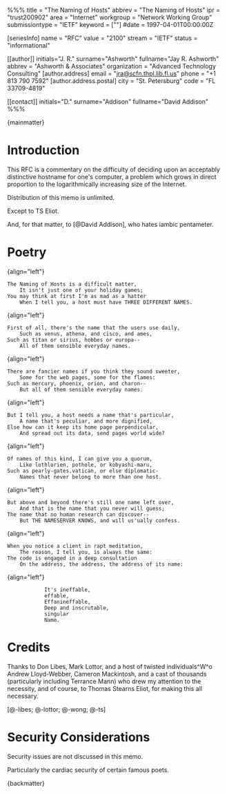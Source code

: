 %%%
title = "The Naming of Hosts"
abbrev = "The Naming of Hosts"
ipr = "trust200902"
area = "Internet"
workgroup = "Network Working Group"
submissiontype = "IETF"
keyword = [""]
#date = 1997-04-01T00:00:00Z

[seriesInfo]
name = "RFC"
value = "2100"
stream = "IETF"
status = "informational"

[[author]]
initials="J. R."
surname="Ashworth"
fullname="Jay R. Ashworth"
abbrev = "Ashworth & Associates"
organization = "Advanced Technology Consulting"
  [author.address]
  email = "jra@scfn.thpl.lib.fl.us"
  phone = "+1 813 790 7592"
  [author.address.postal]
  city = "St. Petersburg"
  code = "FL 33709-4819"

[[contact]]
initials="D."
surname="Addison"
fullname="David Addison"
%%%

{mainmatter}

# Introduction

This RFC is a commentary on the difficulty of deciding upon an acceptably
distinctive hostname for one's computer, a problem which grows in direct
proportion to the logarithmically increasing size of the Internet.

Distribution of this memo is unlimited.

Except to TS Eliot.

And, for that matter, to [@David Addison], who hates iambic pentameter.

# Poetry

{align="left"}
~~~
The Naming of Hosts is a difficult matter,
    It isn't just one of your holiday games;
You may think at first I'm as mad as a hatter
    When I tell you, a host must have THREE DIFFERENT NAMES.
~~~

{align="left"}
~~~
First of all, there's the name that the users use daily,
    Such as venus, athena, and cisco, and ames,
Such as titan or sirius, hobbes or europa--
    All of them sensible everyday names.
~~~

{align="left"}
~~~
There are fancier names if you think they sound sweeter,
    Some for the web pages, some for the flames:
Such as mercury, phoenix, orion, and charon--
    But all of them sensible everyday names.
~~~

{align="left"}
~~~
But I tell you, a host needs a name that's particular,
    A name that's peculiar, and more dignified,
Else how can it keep its home page perpendicular,
    And spread out its data, send pages world wide?
~~~

{align="left"}
~~~
Of names of this kind, I can give you a quorum,
    Like lothlorien, pothole, or kobyashi-maru,
Such as pearly-gates.vatican, or else diplomatic-
    Names that never belong to more than one host.
~~~

{align="left"}
~~~
But above and beyond there's still one name left over,
    And that is the name that you never will guess;
The name that no human research can discover--
    But THE NAMESERVER KNOWS, and will us'ually confess.
~~~

{align="left"}
~~~
When you notice a client in rapt meditation,
    The reason, I tell you, is always the same:
The code is engaged in a deep consultation
    On the address, the address, the address of its name:
~~~

{align="left"}
~~~
            It's ineffable,
            effable,
            Effanineffable,
            Deep and inscrutable,
            singular
            Name.
~~~

# Credits

Thanks to Don Libes, Mark Lottor, and a host of twisted individuals^W^o
Andrew Lloyd-Webber, Cameron Mackintosh, and a cast of thousands (particularly
including Terrance Mann) who drew my attention to the necessity, and of course,
to Thomas Stearns Eliot, for making this all necessary.

[@-libes; @-lottor; @-wong; @-ts]

# Security Considerations

Security issues are not discussed in this memo.

Particularly the cardiac security of certain famous poets.

{backmatter}

<reference anchor='libes' target=''>
 <front>
 <title>Choosing a Name for Your Computer</title>
  <author initials='D.' surname='Libes' fullname='D. Libes'></author>
  <date year='1989' month='November'/>
 </front>
 <seriesInfo name="Communications of the ACM" value='Vol. 32, No. 11, Pg. 1289' />
 </reference>

<reference anchor='lottor' target='namedroppers@internic.net'>
 <front>
 <title>Domain Name Survey</title>
  <author initials='M.' surname='Lottor' fullname='M. Lottor'></author>
  <date year='1997' month='January'/>
 </front>
 </reference>

<reference anchor='wong' target='http://www.seas.upenn.edu/~mengwong/coolhosts.html'>
 <front>
 <title>Cool Hostnames</title>
  <author initials='M.' surname='Wong' fullname='M. Wong'></author>
  <date/>
 </front>
 </reference>

<reference anchor='ts' target=''>
 <front>
 <title>Old Possum's Book of Practical Cats</title>
  <author initials='TS' surname='Stearns' fullname='TS. Stearns'></author>
  <date/>
 </front>
 </reference>
